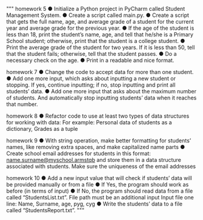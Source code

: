 """
homework 5
● Initialize a Python project in PyCharm called Student Management System.
● Create a script called main.py.
● Create a script that gets the full name, age, and average grade of a student for the current year and
average grade for the previous year.
● If the age of the student is less than 18, print the student’s name, age, and tell that he/she is a
Primary School student; otherwise, print that the student is a college student.
● Print the average grade of the student for two years. If it is less than 50, tell that the student fails;
otherwise, tell that the student passes.
● Do a necessary check on the age.
● Print in a readable and nice format.

homework 7
● Change the code to accept data for more than one student.
● Add one more input, which asks about inputting a new student or stopping. If yes, continue inputting; if
no, stop inputting and print all students’ data.
● Add one more input that asks about the maximum number of students. And automatically stop inputting
students’ data when it reaches that number.

homework 8
● Refactor code to use at least two types of data structures for working with data:
For example: Personal data of students as a dictionary, Grades as a tuple

homework 9
● With string operation, make better formatting for students’ names, like removing extra spaces, and
make capitalized name parts
● Create school email addresses for students in this format: name.surname@myschool.armstqb and
store them in a data structure associated with students. Make sure the uniqueness of the email
addresses

homework 10
● Add a new input value that will check if students’ data will be provided manually or from a file
● If Yes, the program should work as before (in terms of input)
● If No, the program should read data from a file called “StudentsList.txt”. File path must be an additional input
Input file one line:
Name, Surname, age, pyg, cyg
● Write the students’ data to a file called “StudentsReport.txt”.
"""